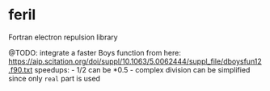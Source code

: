 # feril
Fortran electron repulsion library

@TODO: integrate a faster Boys function from here:
https://aip.scitation.org/doi/suppl/10.1063/5.0062444/suppl_file/dboysfun12.f90.txt
speedups:
	- 1/2 can be \*0.5
	- complex division can be simplified since only `real` part is
	  used



